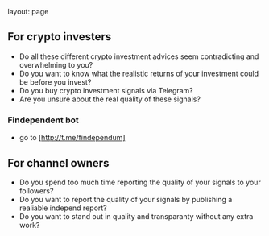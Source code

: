 layout: page

## For crypto investers
- Do all these different crypto investment advices seem contradicting and overwhelming to you?
- Do you want to know what the realistic returns of your investment could be before you invest?
- Do you buy crypto investment signals via Telegram?
- Are you unsure about the real quality of these signals?

### Findependent bot
- go to [http://t.me/findependum]
 
## For channel owners
- Do you spend too much time reporting the quality of your signals to your followers?
- Do you want to report the quality of your signals by publishing a realiable independ report?
- Do you want to stand out in quality and transparanty without any extra work?
